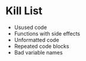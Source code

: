 Kill List
=========
* Usused code
* Functions with side effects
* Unformatted code
* Repeated code blocks
* Bad variable names
